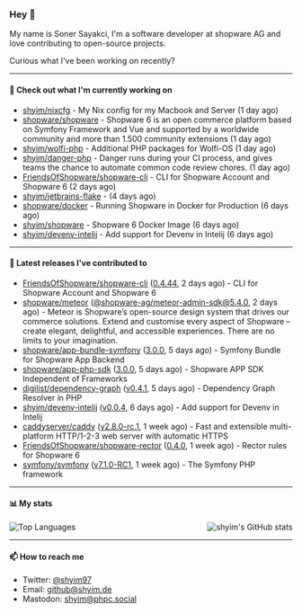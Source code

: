 ### Hey 👋

My name is Soner Sayakci, I'm a software developer at shopware AG and love contributing to open-source projects.

Curious what I've been working on recently?

---

#### 👷 Check out what I'm currently working on

- [shyim/nixcfg](https://github.com/shyim/nixcfg) - My Nix config for my Macbook and Server (1 day ago)
- [shopware/shopware](https://github.com/shopware/shopware) - Shopware 6 is an open commerce platform based on Symfony Framework and Vue and supported by a worldwide community and more than 1.500 community extensions (1 day ago)
- [shyim/wolfi-php](https://github.com/shyim/wolfi-php) - Additional PHP packages for Wolfi-OS (1 day ago)
- [shyim/danger-php](https://github.com/shyim/danger-php) - Danger runs during your CI process, and gives teams the chance to automate common code review chores. (1 day ago)
- [FriendsOfShopware/shopware-cli](https://github.com/FriendsOfShopware/shopware-cli) - CLI for Shopware Account and Shopware 6 (2 days ago)
- [shyim/jetbrains-flake](https://github.com/shyim/jetbrains-flake) -  (4 days ago)
- [shopware/docker](https://github.com/shopware/docker) - Running Shopware in Docker for Production (6 days ago)
- [shyim/shopware](https://github.com/shyim/shopware) - Shopware 6 Docker Image (6 days ago)
- [shyim/devenv-intelij](https://github.com/shyim/devenv-intelij) - Add support for Devenv in Intelij (6 days ago)

---

#### 🔭 Latest releases I've contributed to

- [FriendsOfShopware/shopware-cli](https://github.com/FriendsOfShopware/shopware-cli) ([0.4.44](https://github.com/FriendsOfShopware/shopware-cli/releases/tag/0.4.44), 2 days ago) - CLI for Shopware Account and Shopware 6
- [shopware/meteor](https://github.com/shopware/meteor) ([@shopware-ag/meteor-admin-sdk@5.4.0](https://github.com/shopware/meteor/releases/tag/%40shopware-ag/meteor-admin-sdk%405.4.0), 2 days ago) - Meteor is Shopware’s open-source design system that drives our commerce solutions. Extend and customise every aspect of Shopware – create elegant, delightful, and accessible experiences. There are no limits to your imagination.
- [shopware/app-bundle-symfony](https://github.com/shopware/app-bundle-symfony) ([3.0.0](https://github.com/shopware/app-bundle-symfony/releases/tag/3.0.0), 5 days ago) - Symfony Bundle for Shopware App Backend
- [shopware/app-php-sdk](https://github.com/shopware/app-php-sdk) ([3.0.0](https://github.com/shopware/app-php-sdk/releases/tag/3.0.0), 5 days ago) - Shopware APP SDK Independent of Frameworks
- [digilist/dependency-graph](https://github.com/digilist/dependency-graph) ([v0.4.1](https://github.com/digilist/dependency-graph/releases/tag/v0.4.1), 5 days ago) - Dependency Graph Resolver in PHP
- [shyim/devenv-intelij](https://github.com/shyim/devenv-intelij) ([v0.0.4](https://github.com/shyim/devenv-intelij/releases/tag/v0.0.4), 6 days ago) - Add support for Devenv in Intelij
- [caddyserver/caddy](https://github.com/caddyserver/caddy) ([v2.8.0-rc.1](https://github.com/caddyserver/caddy/releases/tag/v2.8.0-rc.1), 1 week ago) - Fast and extensible multi-platform HTTP/1-2-3 web server with automatic HTTPS
- [FriendsOfShopware/shopware-rector](https://github.com/FriendsOfShopware/shopware-rector) ([0.4.0](https://github.com/FriendsOfShopware/shopware-rector/releases/tag/0.4.0), 1 week ago) - Rector rules for Shopware 6
- [symfony/symfony](https://github.com/symfony/symfony) ([v7.1.0-RC1](https://github.com/symfony/symfony/releases/tag/v7.1.0-RC1), 1 week ago) - The Symfony PHP framework

---

#### 📊 My stats

<img align="right" alt="shyim's GitHub stats" src="https://github-readme-stats.vercel.app/api?username=shyim&count_private=1&show_icons=true&" />

![Top Languages](https://github-readme-stats.vercel.app/api/top-langs/?username=shyim)

---

#### 📫 How to reach me

- Twitter: [@shyim97](https://twitter.com/shyim97)
- Email: [github@shyim.de](mailto://github@shyim.de)
- Mastodon: <a rel="me" href="https://phpc.social/@shyim">shyim@phpc.social</a>
